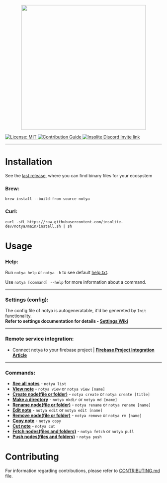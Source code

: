 <p align="center">
<img src="https://user-images.githubusercontent.com/59066341/136813272-a90861f4-1e6c-4a83-9a3b-18e01b99de34.png" width="400px">
</p>

 <a href="https://github.com/insolite-dev/notya/blob/main/LICENSE">
  <img src="https://img.shields.io/badge/License-Apache-red.svg" alt="License: MIT"/>
 </a>
 <a href="https://github.com/insolite-dev/notya/blob/main/CONTRIBUTING.md">
  <img src="https://img.shields.io/badge/Contributing-welcome-yellow.svg" alt="Contribution Guide"/>
 </a>
 <a href="https://discord.gg/CtStkzrHV3">
   <img src="https://img.shields.io/discord/914899238415130714?color=blue&label=Insolite Community&logo=discord" alt="Insolite Discord Invite link" />
 </a>   

---

<!-- <img src="https://user-images.githubusercontent.com/59066341/162023376-061e09fd-f76e-47e2-99ab-735372746309.gif" alt="Overview Vid"> -->


# Installation
See the [last release](https://github.com/insolite-dev/notya/releases/latest), where you can find binary files for your ecosystem

### Brew:
```
brew install --build-from-source notya
```

### Curl:
```
curl -sfL https://raw.githubusercontent.com/insolite-dev/notya/main/install.sh | sh
```

# Usage 

### Help:
Run `notya help` or `notya -h` to see default [help.txt](https://github.com/insolite-dev/notya/wiki/help.txt). <br>
 
Use `notya [command] --help` for more information about a command.

---

### Settings (config):
The config file of notya is autogeneratable, it'd be genereted by `Init` functionality. <br>
**Refer to settings documentation for details - [Settings Wiki](https://github.com/insolite-dev/notya/wiki/Settings)**

---

### Remote service integration:
- Connect notya to your firebase project | **[Firebase Project Integration Article](https://github.com/insolite-dev/notya/wiki/Connect-notya-to-Your-Firebase-Project)**

---

### Commands:
- **[See all notes](https://github.com/insolite-dev/notya/wiki/List)** - `notya list`
- **[View note](https://github.com/insolite-dev/notya/wiki/View)** - `notya view` or `notya view [name]`
- **[Create node(file or folder)](https://github.com/insolite-dev/notya/wiki/Create)** - `notya create` or `notya create [title]`
- **[Make a directory](https://github.com/insolite-dev/notya/wiki/Mkdir)** - `notya mkdir` or `notya md [name]`
- **[Rename node(file or folder)](https://github.com/insolite-dev/notya/wiki/Rename)** - `notya rename` or `notya rename [name]`
- **[Edit note](https://github.com/insolite-dev/notya/wiki/Edit)** - `notya edit` or `notya edit [name]`
- **[Remove node(file or folder)](https://github.com/insolite-dev/notya/wiki/Remove)** - `notya remove` or `notya rm [name]`
- **[Copy note](https://github.com/insolite-dev/notya/wiki/Copy)** - `notya copy`
- **[Cut note](https://github.com/insolite-dev/notya/wiki/Cut)** - `notya cut`
- **[Fetch nodes(files and folders)](https://github.com/insolite-dev/notya/wiki/Fetch)** - `notya fetch` or `notya pull`
- **[Push nodes(files and folders)](https://github.com/insolite-dev/notya/wiki/Push)** - `notya push`

# Contributing
For information regarding contributions, please refer to [CONTRIBUTING.md](https://github.com/insolite-dev/notya/blob/develop/CONTRIBUTING.md) file.

